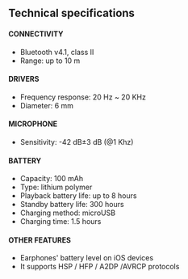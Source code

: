 ## Technical specifications

#### CONNECTIVITY
- Bluetooth v4.1, class II
- Range: up to 10 m
 
#### DRIVERS
- Frequency response: 20 Hz ~ 20 KHz
- Diameter: 6 mm

#### MICROPHONE 
- Sensitivity: -42 dB±3 dB (@1 Khz)

#### BATTERY
- Capacity: 100 mAh
- Type: lithium polymer
- Playback battery life: up to 8 hours 
- Standby battery life: 300 hours 
- Charging method: microUSB
- Charging time: 1.5 hours

#### OTHER FEATURES
- Earphones' battery level on iOS devices
- It supports HSP / HFP / A2DP /AVRCP protocols
